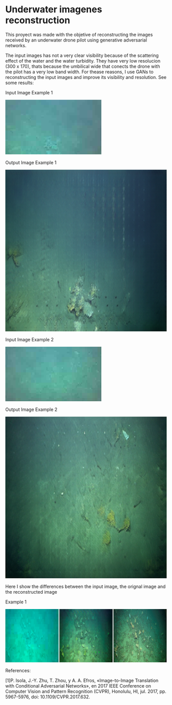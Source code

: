 # Underwater imagenes reconstruction 

This proyect was made with the objetive of reconstructing the images received by an underwater drone pilot using generative adversarial networks.

The input images has not a very clear visibility because of the scattering effect of the water and the water turbidity. They have very low resolucion (300 x 170), thats because the umbilical wide that conects the drone with the pilot has a very low band width. For thease reasons, I use GANs to reconstructing the input images and improve its visibility and resolution. See some results:

Input Image Example 1

![alt text](https://github.com/LuisUrresti/UnderwaterImagesReconstruction-Pix2Pix/blob/main/results/input.png)

Output Image Example 1

![alt_text](https://github.com/LuisUrresti/UnderwaterImagesReconstruction-Pix2Pix/blob/main/results/output.png)

Input Image Example 2

![alt text](https://github.com/LuisUrresti/UnderwaterImagesReconstruction-Pix2Pix/blob/main/results/input_1.png)

Output Image Example 2

![alt_text](https://github.com/LuisUrresti/UnderwaterImagesReconstruction-Pix2Pix/blob/main/results/output_1.png)

Here I show the differences between the input image, the orignal  image and the reconstructed image

Example 1

![alt text](https://github.com/LuisUrresti/UnderwaterImagesReconstruction-Pix2Pix/blob/main/results/example_0.png)


References:

[1]P. Isola, J.-Y. Zhu, T. Zhou, y A. A. Efros, «Image-to-Image Translation with Conditional Adversarial Networks», en 2017 IEEE Conference on Computer Vision and Pattern Recognition (CVPR), Honolulu, HI, jul. 2017, pp. 5967-5976, doi: 10.1109/CVPR.2017.632.
